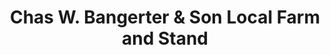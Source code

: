 ---
title: "Chas W. Bangerter & Son Local Farm and Stand"
url: /bountiful/chas-w-bangerter-and-son-local-farm-and-stand/
shop: farm
---